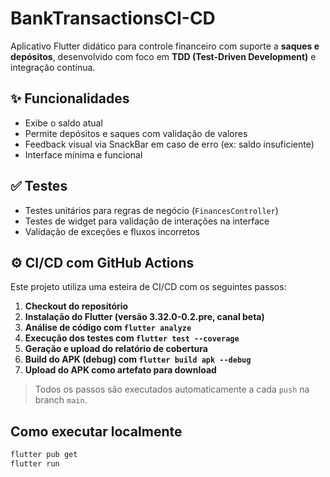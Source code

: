 # BankTransactionsCI-CD

Aplicativo Flutter didático para controle financeiro com suporte a **saques e depósitos**, desenvolvido com foco em **TDD (Test-Driven Development)** e integração contínua.

## ✨ Funcionalidades
- Exibe o saldo atual
- Permite depósitos e saques com validação de valores
- Feedback visual via SnackBar em caso de erro (ex: saldo insuficiente)
- Interface mínima e funcional

## ✅ Testes
- Testes unitários para regras de negócio (`FinancesController`)
- Testes de widget para validação de interações na interface
- Validação de exceções e fluxos incorretos

## ⚙️ CI/CD com GitHub Actions
Este projeto utiliza uma esteira de CI/CD com os seguintes passos:

1. **Checkout do repositório**
2. **Instalação do Flutter (versão 3.32.0-0.2.pre, canal beta)**
3. **Análise de código com `flutter analyze`**
4. **Execução dos testes com `flutter test --coverage`**
5. **Geração e upload do relatório de cobertura**
6. **Build do APK (debug) com `flutter build apk --debug`**
7. **Upload do APK como artefato para download**

> Todos os passos são executados automaticamente a cada `push` na branch `main`.

## Como executar localmente

```bash
flutter pub get
flutter run